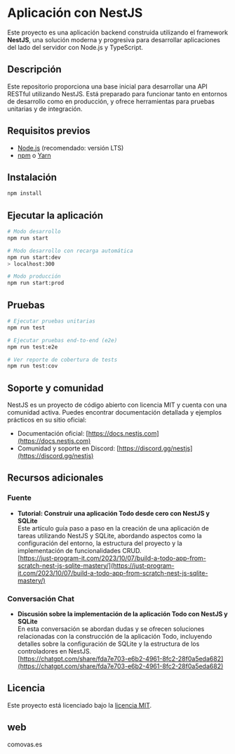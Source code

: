 # Aplicación con NestJS

Este proyecto es una aplicación backend construida utilizando el framework **NestJS**, una solución moderna y progresiva para desarrollar aplicaciones del lado del servidor con Node.js y TypeScript.

## Descripción

Este repositorio proporciona una base inicial para desarrollar una API RESTful utilizando NestJS. Está preparado para funcionar tanto en entornos de desarrollo como en producción, y ofrece herramientas para pruebas unitarias y de integración.

## Requisitos previos

- [Node.js](https://nodejs.org/) (recomendado: versión LTS)
- [npm](https://www.npmjs.com/) o [Yarn](https://yarnpkg.com/)

## Instalación

```bash
npm install
```

## Ejecutar la aplicación

```bash
# Modo desarrollo
npm run start

# Modo desarrollo con recarga automática
npm run start:dev
> localhost:300

# Modo producción
npm run start:prod
```

## Pruebas

```bash
# Ejecutar pruebas unitarias
npm run test

# Ejecutar pruebas end-to-end (e2e)
npm run test:e2e

# Ver reporte de cobertura de tests
npm run test:cov
```

## Soporte y comunidad

NestJS es un proyecto de código abierto con licencia MIT y cuenta con una comunidad activa. Puedes encontrar documentación detallada y ejemplos prácticos en su sitio oficial:

- Documentación oficial: [https://docs.nestjs.com](https://docs.nestjs.com)
- Comunidad y soporte en Discord: [https://discord.gg/nestjs](https://discord.gg/nestjs)

## Recursos adicionales

### Fuente

- **Tutorial: Construir una aplicación Todo desde cero con NestJS y SQLite**  
  Este artículo guía paso a paso en la creación de una aplicación de tareas utilizando NestJS y SQLite, abordando aspectos como la configuración del entorno, la estructura del proyecto y la implementación de funcionalidades CRUD.  
  [https://just-program-it.com/2023/10/07/build-a-todo-app-from-scratch-nest-js-sqlite-mastery/](https://just-program-it.com/2023/10/07/build-a-todo-app-from-scratch-nest-js-sqlite-mastery/)

### Conversación Chat

- **Discusión sobre la implementación de la aplicación Todo con NestJS y SQLite**  
  En esta conversación se abordan dudas y se ofrecen soluciones relacionadas con la construcción de la aplicación Todo, incluyendo detalles sobre la configuración de SQLite y la estructura de los controladores en NestJS.  
  [https://chatgpt.com/share/fda7e703-e6b2-4961-8fc2-28f0a5eda682](https://chatgpt.com/share/fda7e703-e6b2-4961-8fc2-28f0a5eda682)

## Licencia

Este proyecto está licenciado bajo la [licencia MIT](https://opensource.org/licenses/MIT).

## web
comovas.es